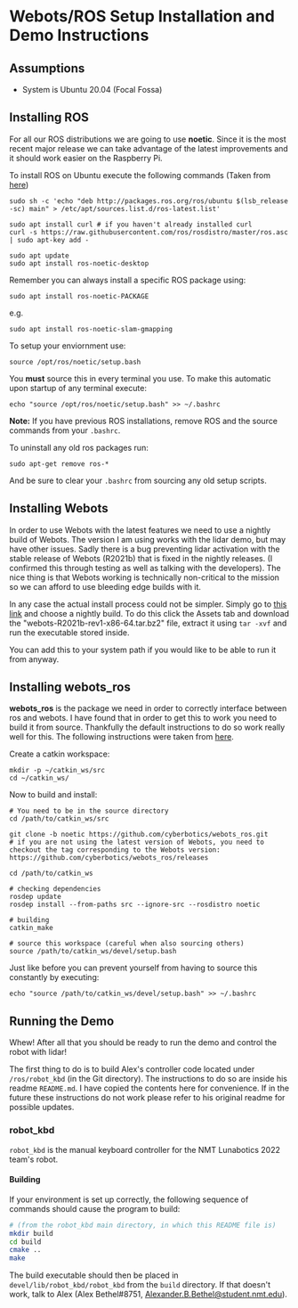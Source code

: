 # Webots/ROS Setup Installation and Demo Instructions

## Assumptions
- System is Ubuntu 20.04 (Focal Fossa)

## Installing ROS

For all our ROS distributions we are going to use **noetic**. Since it is the most recent major release we can take advantage of the latest improvements and it should work easier on the Raspberry Pi. 

To install ROS on Ubuntu execute the following commands (Taken from [here](http://wiki.ros.org/noetic/Installation/Ubuntu))

```
sudo sh -c 'echo "deb http://packages.ros.org/ros/ubuntu $(lsb_release -sc) main" > /etc/apt/sources.list.d/ros-latest.list'
```
```
sudo apt install curl # if you haven't already installed curl
curl -s https://raw.githubusercontent.com/ros/rosdistro/master/ros.asc | sudo apt-key add -
```
```
sudo apt update
sudo apt install ros-noetic-desktop
```

Remember you can always install a specific ROS package using:
```
sudo apt install ros-noetic-PACKAGE
```
e.g.
```
sudo apt install ros-noetic-slam-gmapping
```
To setup your enviornment use:
```
source /opt/ros/noetic/setup.bash
```
You **must** source this in every terminal you use. To make this automatic upon startup of any terminal execute:
```
echo "source /opt/ros/noetic/setup.bash" >> ~/.bashrc
```
**Note:** If you have previous ROS installations, remove ROS and the source commands from your `.bashrc`. 

To uninstall any old ros packages run:
```
sudo apt-get remove ros-*
```
And be sure to clear your `.bashrc` from sourcing any old setup scripts. 

## Installing Webots

In order to use Webots with the latest features we need to use a nightly build of Webots. The version I am using works with the lidar demo, but may have other issues. Sadly there is a bug preventing lidar activation with the stable release of Webots (R2021b) that is fixed in the nightly releases. (I confirmed this through testing as well as talking with the developers). The nice thing is that Webots working is technically non-critical to the mission so we can afford to use bleeding edge builds with it.

In any case the actual install process could not be simpler. Simply go to [this link](https://github.com/cyberbotics/webots/releases) and choose a nightly build. To do this click the Assets tab and download the "webots-R2021b-rev1-x86-64.tar.bz2" file, extract it using `tar -xvf` and run the executable stored inside. 

You can add this to your system path if you would like to be able to run it from anyway. 

## Installing webots_ros

**webots_ros** is the package we need in order to correctly interface between ros and webots. I have found that in order to get this to work you need to build it from source. Thankfully the default instructions to do so work really well for this. The following instructions were taken from [here](http://wiki.ros.org/webots_ros). 

Create a catkin workspace:
```
mkdir -p ~/catkin_ws/src
cd ~/catkin_ws/
```
Now to build and install:
```
# You need to be in the source directory
cd /path/to/catkin_ws/src

git clone -b noetic https://github.com/cyberbotics/webots_ros.git
# if you are not using the latest version of Webots, you need to checkout the tag corresponding to the Webots version: https://github.com/cyberbotics/webots_ros/releases
 
cd /path/to/catkin_ws

# checking dependencies
rosdep update
rosdep install --from-paths src --ignore-src --rosdistro noetic
 
# building
catkin_make

# source this workspace (careful when also sourcing others)
source /path/to/catkin_ws/devel/setup.bash
```
Just like before you can prevent yourself from having to source this constantly by executing:
```
echo "source /path/to/catkin_ws/devel/setup.bash" >> ~/.bashrc
```
## Running the Demo
Whew! After all that you should be ready to run the demo and control the robot with lidar!

The first thing to do is to build Alex's controller code located under `/ros/robot_kbd` (in the Git directory). The instructions to do so are inside his readme `README.md`. I have copied the contents here for convenience. If in the future these instructions do not work please refer to his original readme for possible updates. 

### robot_kbd

`robot_kbd` is the manual keyboard controller for the NMT Lunabotics
2022 team's robot.

#### Building

If your environment is set up correctly, the following sequence of
commands should cause the program to build:
```sh
# (from the robot_kbd main directory, in which this README file is)
mkdir build
cd build
cmake ..
make
```
The build executable should then be placed in
`devel/lib/robot_kbd/robot_kbd` from the `build` directory. If that
doesn't work, talk to Alex (Alex Bethel#8751,
Alexander.B.Bethel@student.nmt.edu).

